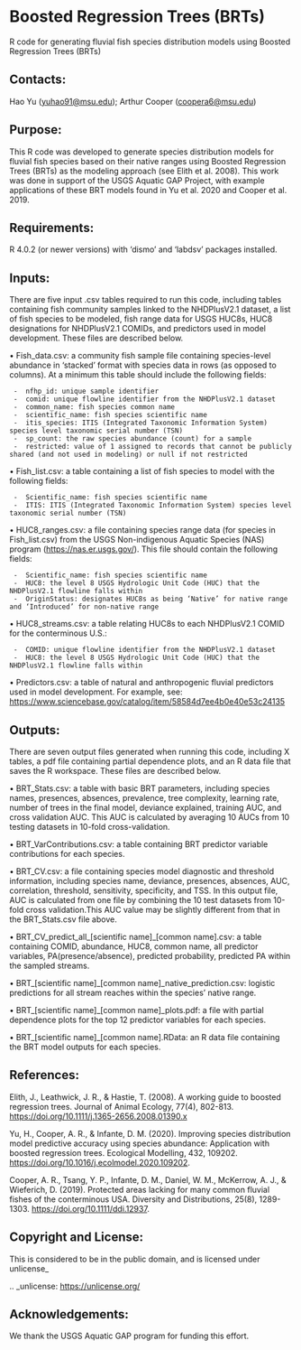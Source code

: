 # Boosted Regression Trees (BRTs)
R code for generating fluvial fish species distribution models using Boosted Regression Trees (BRTs)

## Contacts:
Hao Yu (yuhao91@msu.edu); Arthur Cooper (coopera6@msu.edu)

## Purpose:
This R code was developed to generate species distribution models for fluvial fish species based on their native ranges using Boosted Regression Trees (BRTs) as the modeling approach (see Elith et al. 2008). This work was done in support of the USGS Aquatic GAP Project, with example applications of these BRT models found in Yu et al. 2020 and Cooper et al. 2019.

## Requirements:
R 4.0.2 (or newer versions) with ‘dismo’ and ‘labdsv’ packages installed.

## Inputs:
There are five input .csv tables required to run this code, including tables containing fish community samples linked to the NHDPlusV2.1 dataset, a list of fish species to be modeled, fish range data for USGS HUC8s, HUC8 designations for NHDPlusV2.1 COMIDs, and predictors used in model development. These files are described below.

•	Fish_data.csv: a community fish sample file containing species-level abundance in ‘stacked’ format with species data in rows (as opposed to columns). At a minimum this table should include the following fields:

     -	nfhp_id: unique sample identifier
     -	comid: unique flowline identifier from the NHDPlusV2.1 dataset
     -	common_name: fish species common name
     -	scientific_name: fish species scientific name
     -	itis_species: ITIS (Integrated Taxonomic Information System) species level taxonomic serial number (TSN)
     -	sp_count: the raw species abundance (count) for a sample
     -	restricted: value of 1 assigned to records that cannot be publicly shared (and not used in modeling) or null if not restricted
     
•	Fish_list.csv: a table containing a list of fish species to model with the following fields:

     -	Scientific_name: fish species scientific name
     -	ITIS: ITIS (Integrated Taxonomic Information System) species level taxonomic serial number (TSN)
     
•	HUC8_ranges.csv: a file containing species range data (for species in Fish_list.csv) from the USGS Non-indigenous Aquatic Species (NAS) program (https://nas.er.usgs.gov/).  This file should contain the following fields:

     -	Scientific_name: fish species scientific name
     -	HUC8: the level 8 USGS Hydrologic Unit Code (HUC) that the NHDPlusV2.1 flowline falls within
     -	OriginStatus: designates HUC8s as being ‘Native’ for native range and ‘Introduced’ for non-native range
     
•	HUC8_streams.csv: a table relating HUC8s to each NHDPlusV2.1 COMID for the conterminous U.S.:

     -	COMID: unique flowline identifier from the NHDPlusV2.1 dataset
     -	HUC8: the level 8 USGS Hydrologic Unit Code (HUC) that the NHDPlusV2.1 flowline falls within
     
•	Predictors.csv: a table of natural and anthropogenic fluvial predictors used in model development. For example, see: https://www.sciencebase.gov/catalog/item/58584d7ee4b0e40e53c24135

## Outputs:
There are seven output files generated when running this code, including X tables, a pdf file containing partial dependence plots, and an R data file that saves the R workspace. These files are described below.

•	BRT_Stats.csv: a table with basic BRT parameters, including species names, presences, absences, prevalence, tree complexity, learning rate, number of trees in the final model, deviance explained, training AUC, and cross validation AUC. This AUC is calculated by averaging 10 AUCs from 10 testing datasets in 10-fold cross-validation. 

•	BRT_VarContributions.csv: a table containing BRT predictor variable contributions for each species.

•	BRT_CV.csv: a file containing species model diagnostic and threshold information, including species name, deviance, presences, absences, AUC, correlation, threshold, sensitivity, specificity, and TSS. In this output file, AUC is calculated from one file by combining the 10 test datasets from 10-fold cross validation.This AUC value may be slightly different from that in the BRT_Stats.csv file above. 

•	BRT_CV_predict_all_[scientific name]_[common name].csv: a table containing  COMID, abundance, HUC8, common name, all predictor variables, PA(presence/absence), predicted probability, predicted PA within the sampled streams.

•	BRT_[scientific name]_[common name]_native_prediction.csv: logistic predictions for all stream reaches within the species’ native range.

•	BRT_[scientific name]_[common name]_plots.pdf: a file with partial dependence plots for the top 12 predictor variables for each species.

•	BRT_[scientific name]_[common name].RData: an R data file containing the BRT model outputs for each species.


## References:

Elith, J., Leathwick, J. R., & Hastie, T. (2008). A working guide to boosted regression trees. Journal of Animal Ecology, 77(4), 802-813.  https://doi.org/10.1111/j.1365-2656.2008.01390.x

Yu, H., Cooper, A. R., & Infante, D. M. (2020). Improving species distribution model predictive accuracy using species abundance: Application with boosted regression trees. Ecological Modelling, 432, 109202. https://doi.org/10.1016/j.ecolmodel.2020.109202.

Cooper, A. R., Tsang, Y. P., Infante, D. M., Daniel, W. M., McKerrow, A. J., & Wieferich, D. (2019). Protected areas lacking for many common fluvial fishes of the conterminous USA. Diversity and Distributions, 25(8), 1289-1303. https://doi.org/10.1111/ddi.12937.

## Copyright and License:

This is considered to be in the public domain, and is licensed under unlicense_

.. _unlicense: https://unlicense.org/

## Acknowledgements:

We thank the USGS Aquatic GAP program for funding this effort.
